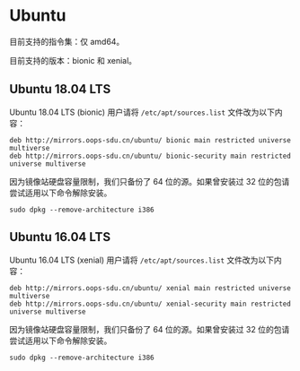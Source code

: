 # Ubuntu

目前支持的指令集：仅 amd64。

目前支持的版本：bionic 和 xenial。

## Ubuntu 18.04 LTS

Ubuntu 18.04 LTS (bionic) 用户请将 `/etc/apt/sources.list` 文件改为以下内容：

    deb http://mirrors.oops-sdu.cn/ubuntu/ bionic main restricted universe multiverse
    deb http://mirrors.oops-sdu.cn/ubuntu/ bionic-security main restricted universe multiverse

因为镜像站硬盘容量限制，我们只备份了 64 位的源。如果曾安装过 32 位的包请尝试适用以下命令解除安装。

    sudo dpkg --remove-architecture i386

## Ubuntu 16.04 LTS

Ubuntu 16.04 LTS (xenial) 用户请将 `/etc/apt/sources.list` 文件改为以下内容：

    deb http://mirrors.oops-sdu.cn/ubuntu/ xenial main restricted universe multiverse
    deb http://mirrors.oops-sdu.cn/ubuntu/ xenial-security main restricted universe multiverse

因为镜像站硬盘容量限制，我们只备份了 64 位的源。如果曾安装过 32 位的包请尝试适用以下命令解除安装。

    sudo dpkg --remove-architecture i386


